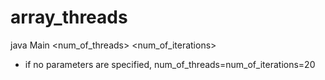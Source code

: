 # array_threads

java Main <num_of_threads> <num_of_iterations>

- if no parameters are specified, num_of_threads=num_of_iterations=20